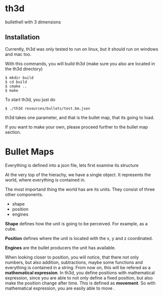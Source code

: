 # th3d

bullethell with 3 dimensions

## Installation

Currently, th3d was only tested to run on linux, but it should run on windows and mac too.

With this commands, you will build th3d (make sure you also are located in the th3d directory)
```
$ mkdir build
$ cd build
$ cmake ..
$ make
```

To start th3d, you just do
```
$ ./th3d resources/bullets/test.bm.json
```

th3d takes one parameter, and that is the bullet map, that its going to load.

If you want to make your own, please proceed further to the bullet map section.

# Bullet Maps

Everything is defined into a json file, lets first examine its structure

At the very top of the hierachy, we have a single object. It represents the world, where everything is contained in.

The most importand thing the world has are its units. They consist of three other components.

- shape
- position
- engines

__Shape__ defines how the unit is going to be perceived. For example, as a cube.

__Position__ defines where the unit is located with the x, y and z coordinated.

__Engines__ are the bullet producers the unit has available.

When looking closer to position, you will notice, that there not only numbers, but also addition, subtractions, maybe some functions and everything is contained in a string. From now on, this will be refered as a __mathematical expression__. In th3d, you define positions with mathematical expression, since you are able to not only define a fixed position, but also make the position change after time. This is defined as __movement__. So with mathematical expression, you are easily able to move .
